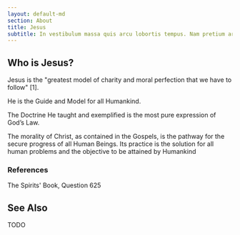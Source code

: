 ```yaml
---
layout: default-md
section: About
title: Jesus
subtitle: In vestibulum massa quis arcu lobortis tempus. Nam pretium arcu in odio vulputate luctus.
---
```


## Who is Jesus?

Jesus is the "greatest model of charity and moral perfection that we have to follow" [1].

He is the Guide and Model for all Humankind.

The Doctrine He taught and exemplified is the most pure expression of God’s Law.

The morality of Christ, as contained in the Gospels, is the pathway for the secure progress of all Human Beings. Its practice is the solution for all human problems and the objective to be attained by Humankind

### References
The Spirits' Book, Question 625

## See Also

TODO